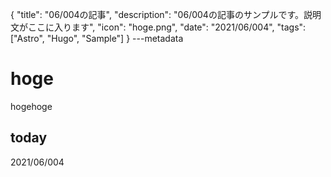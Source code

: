 {
  "title": "06/004の記事",
  "description": "06/004の記事のサンプルです。説明文がここに入ります",
  "icon": "hoge.png",
  "date": "2021/06/004",
  "tags": ["Astro", "Hugo", "Sample"]
}
---metadata

# hoge
hogehoge

## today
2021/06/004